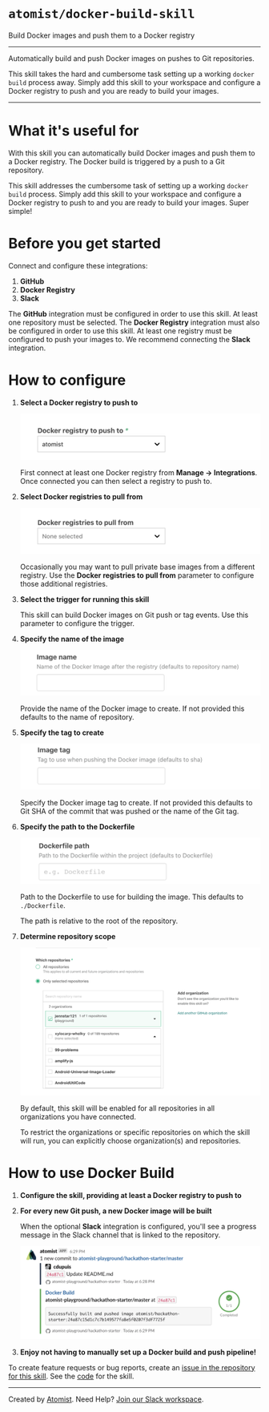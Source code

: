 # `atomist/docker-build-skill`

<!---atomist-skill-description:start--->

Build Docker images and push them to a Docker registry

<!---atomist-skill-description:end--->

---

<!---atomist-skill-long_description:start--->

Automatically build and push Docker images on pushes to Git
repositories.

This skill takes the hard and cumbersome task setting up a working
`docker build` process away. Simply add this skill to your workspace
and configure a Docker registry to push and you are ready to build
your images.

<!---atomist-skill-long_description:end--->

---

<!---atomist-skill-readme:start--->

# What it's useful for

With this skill you can automatically build Docker images and push them to a Docker registry. The Docker build is triggered by a push to a Git repository.

This skill addresses the cumbersome task of setting up a working `docker build` process. Simply add this skill
to your workspace and configure a Docker registry to push to and you are ready to build your images. Super simple!

# Before you get started

Connect and configure these integrations:

1. **GitHub**
2. **Docker Registry**
3. **Slack**

The **GitHub** integration must be configured in order to use this skill. At least one repository must be selected.
The **Docker Registry** integration must also be configured in order to use this skill. At least one registry must
be configured to push your images to. We recommend connecting the **Slack** integration.

# How to configure

1. **Select a Docker registry to push to**

    ![Docker Registry](docs/images/docker-push-registry.png)

    First connect at least one Docker registry from **Manage -> Integrations**. Once connected you can then
    select a registry to push to.

1. **Select Docker registries to pull from**

    ![Docker Pull Registry](docs/images/docker-pull-registries.png)

    Occasionally you may want to pull private base images from a different registry. Use the **Docker registries to pull
    from** parameter to configure those additional registries.

1. **Select the trigger for running this skill**

    This skill can build Docker images on Git push or tag events. Use this parameter to configure the trigger.

1. **Specify the name of the image**

    ![Docker Image Name](docs/images/docker-image-name.png)

    Provide the name of the Docker image to create. If not provided this defaults to the name of repository.

1. **Specify the tag to create**

    ![Docker Image Tag](docs/images/docker-image-tag.png)

    Specify the Docker image tag to create. If not provided this defaults to Git SHA of the commit that was pushed or
    the name of the Git tag.

1. **Specify the path to the Dockerfile**

    ![Dockerfile Path](docs/images/dockerfile-path.png)

    Path to the Dockerfile to use for building the image. This defaults to `./Dockerfile`.

    The path is relative to the root of the repository.

1. **Determine repository scope**

    ![Repository filter](docs/images/repo-filter.png)

    By default, this skill will be enabled for all repositories in all organizations you have connected.

    To restrict the organizations or specific repositories on which the skill will run, you can explicitly choose
    organization(s) and repositories.

# How to use Docker Build

1. **Configure the skill, providing at least a Docker registry to push to**

2. **For every new Git push, a new Docker image will be built**

    When the optional **Slack** integration is configured, you'll see a progress message in the Slack
    channel that is linked to the repository.

    ![Slack Progress](docs/images/slack-progress.png)

3. **Enjoy not having to manually set up a Docker build and push pipeline!**

To create feature requests or bug reports, create an [issue in the repository for this skill](https://github.com/atomist-skills/docker-build-skill/issues).
See the [code](https://github.com/atomist-skills/docker-build-skill) for the skill.

<!---atomist-skill-readme:end--->

---

Created by [Atomist][atomist].
Need Help? [Join our Slack workspace][slack].

[atomist]: https://atomist.com/ "Atomist - How Teams Deliver Software"
[slack]: https://join.atomist.com/ "Atomist Community Slack"
